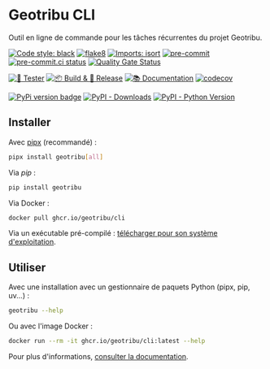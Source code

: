# Geotribu CLI

Outil en ligne de commande pour les tâches récurrentes du projet Geotribu.

[![Code style: black](https://img.shields.io/badge/code%20style-black-000000.svg)](https://github.com/psf/black)
[![flake8](https://img.shields.io/badge/linter-flake8-green)](https://flake8.pycqa.org/)
[![Imports: isort](https://img.shields.io/badge/%20imports-isort-%231674b1?style=flat&labelColor=ef8336)](https://pycqa.github.io/isort/)
[![pre-commit](https://img.shields.io/badge/pre--commit-enabled-brightgreen?logo=pre-commit&logoColor=white)](https://github.com/pre-commit/pre-commit)
[![pre-commit.ci status](https://results.pre-commit.ci/badge/github/geotribu/cli/main.svg)](https://results.pre-commit.ci/latest/github/geotribu/cli/main)
[![Quality Gate Status](https://sonarcloud.io/api/project_badges/measure?project=geotribu_cli&metric=alert_status)](https://sonarcloud.io/summary/new_code?id=geotribu_cli)

[![🎳 Tester](https://github.com/geotribu/cli/actions/workflows/tests.yml/badge.svg)](https://github.com/geotribu/cli/actions/workflows/tests.yml)
[![📦 Build & 🚀 Release](https://github.com/geotribu/cli/actions/workflows/build_release.yml/badge.svg)](https://github.com/geotribu/cli/actions/workflows/build_release.yml)
[![📚 Documentation](https://github.com/geotribu/cli/actions/workflows/documentation.yml/badge.svg)](https://github.com/geotribu/cli/actions/workflows/documentation.yml)
[![codecov](https://codecov.io/gh/geotribu/cli/branch/main/graph/badge.svg?token=YRLQ6OPFRL)](https://codecov.io/gh/geotribu/cli)

[![PyPi version badge](https://badgen.net/pypi/v/geotribu)](https://pypi.org/project/geotribu/)
[![PyPI - Downloads](https://img.shields.io/pypi/dm/geotribu)](https://pypi.org/project/geotribu/)
[![PyPI - Python Version](https://img.shields.io/pypi/pyversions/geotribu)](https://pypi.org/project/geotribu/)

## Installer

Avec [pipx](https://pipx.pypa.io/) (recommandé) :

```sh
pipx install geotribu[all]
```

Via _pip_ :

```sh
pip install geotribu
```

Via Docker :

```sh
docker pull ghcr.io/geotribu/cli
```

Via un exécutable pré-compilé : [télécharger pour son système d'exploitation](https://github.com/geotribu/cli/releases/latest).

## Utiliser

Avec une installation avec un gestionnaire de paquets Python (pipx, pip, uv...) :

```sh
geotribu --help
```

Ou avec l'image Docker :

```sh
docker run --rm -it ghcr.io/geotribu/cli:latest --help
```

Pour plus d'informations, [consulter la documentation](https://cli.geotribu.fr/).
